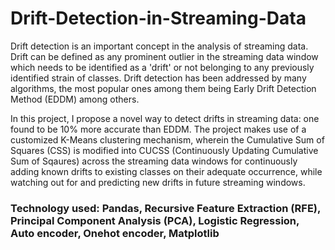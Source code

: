 # Drift-Detection-in-Streaming-Data

Drift detection is an important concept in the analysis of streaming data. Drift can be defined as any prominent outlier in the streaming data window which needs to be identified as a 'drift' or not belonging to any previously identified strain of classes. Drift detection has been addressed by many algorithms, the most popular ones among them being Early Drift Detection Method (EDDM) among others.

In this project, I propose a novel way to detect drifts in streaming data: one found to be 10% more accurate than EDDM. The project makes use of a customized K-Means clustering mechanism, wherein the Cumulative Sum of Squares (CSS) is modified into CUCSS (Continuously Updating Cumulative Sum of Sqaures) across the streaming data windows for continuously adding known drifts to existing classes on their adequate occurrence, while watching out for and predicting new drifts in future streaming windows.

### Technology used: Pandas, Recursive Feature Extraction (RFE), Principal Component Analysis (PCA), Logistic Regression, Auto encoder, Onehot encoder, Matplotlib
